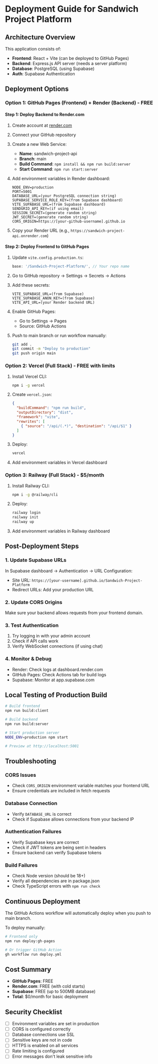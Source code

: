 # Deployment Guide for Sandwich Project Platform

## Architecture Overview

This application consists of:
- **Frontend**: React + Vite (can be deployed to GitHub Pages)
- **Backend**: Express.js API server (needs a server platform)
- **Database**: PostgreSQL (using Supabase)
- **Auth**: Supabase Authentication

## Deployment Options

### Option 1: GitHub Pages (Frontend) + Render (Backend) - FREE

#### Step 1: Deploy Backend to Render.com

1. Create account at [render.com](https://render.com)

2. Connect your GitHub repository

3. Create a new Web Service:
   - **Name**: sandwich-project-api
   - **Branch**: main
   - **Build Command**: `npm install && npm run build:server`
   - **Start Command**: `npm run start:server`

4. Add environment variables in Render dashboard:
   ```
   NODE_ENV=production
   PORT=5001
   DATABASE_URL=(your PostgreSQL connection string)
   SUPABASE_SERVICE_ROLE_KEY=(from Supabase dashboard)
   VITE_SUPABASE_URL=(from Supabase dashboard)
   SENDGRID_API_KEY=(if using email)
   SESSION_SECRET=(generate random string)
   JWT_SECRET=(generate random string)
   CORS_ORIGIN=https://[your-github-username].github.io
   ```

5. Copy your Render URL (e.g., `https://sandwich-project-api.onrender.com`)

#### Step 2: Deploy Frontend to GitHub Pages

1. Update `vite.config.production.ts`:
   ```typescript
   base: '/Sandwich-Project-Platform/', // Your repo name
   ```

2. Go to GitHub repository → Settings → Secrets → Actions

3. Add these secrets:
   ```
   VITE_SUPABASE_URL=(from Supabase)
   VITE_SUPABASE_ANON_KEY=(from Supabase)
   VITE_API_URL=(your Render backend URL)
   ```

4. Enable GitHub Pages:
   - Go to Settings → Pages
   - Source: GitHub Actions

5. Push to main branch or run workflow manually:
   ```bash
   git add .
   git commit -m "Deploy to production"
   git push origin main
   ```

### Option 2: Vercel (Full Stack) - FREE with limits

1. Install Vercel CLI:
   ```bash
   npm i -g vercel
   ```

2. Create `vercel.json`:
   ```json
   {
     "buildCommand": "npm run build",
     "outputDirectory": "dist",
     "framework": "vite",
     "rewrites": [
       { "source": "/api/(.*)", "destination": "/api/$1" }
     ]
   }
   ```

3. Deploy:
   ```bash
   vercel
   ```

4. Add environment variables in Vercel dashboard

### Option 3: Railway (Full Stack) - $5/month

1. Install Railway CLI:
   ```bash
   npm i -g @railway/cli
   ```

2. Deploy:
   ```bash
   railway login
   railway init
   railway up
   ```

3. Add environment variables in Railway dashboard

## Post-Deployment Steps

### 1. Update Supabase URLs

In Supabase dashboard → Authentication → URL Configuration:
- Site URL: `https://[your-username].github.io/Sandwich-Project-Platform`
- Redirect URLs: Add your production URL

### 2. Update CORS Origins

Make sure your backend allows requests from your frontend domain.

### 3. Test Authentication

1. Try logging in with your admin account
2. Check if API calls work
3. Verify WebSocket connections (if using chat)

### 4. Monitor & Debug

- Render: Check logs at dashboard.render.com
- GitHub Pages: Check Actions tab for build logs
- Supabase: Monitor at app.supabase.com

## Local Testing of Production Build

```bash
# Build frontend
npm run build:client

# Build backend
npm run build:server

# Start production server
NODE_ENV=production npm start

# Preview at http://localhost:5001
```

## Troubleshooting

### CORS Issues
- Check `CORS_ORIGIN` environment variable matches your frontend URL
- Ensure credentials are included in fetch requests

### Database Connection
- Verify `DATABASE_URL` is correct
- Check if Supabase allows connections from your backend IP

### Authentication Failures
- Verify Supabase keys are correct
- Check if JWT tokens are being sent in headers
- Ensure backend can verify Supabase tokens

### Build Failures
- Check Node version (should be 18+)
- Verify all dependencies are in package.json
- Check TypeScript errors with `npm run check`

## Continuous Deployment

The GitHub Actions workflow will automatically deploy when you push to main branch.

To deploy manually:
```bash
# Frontend only
npm run deploy:gh-pages

# Or trigger GitHub Action
gh workflow run deploy.yml
```

## Cost Summary

- **GitHub Pages**: FREE
- **Render.com**: FREE (with cold starts)
- **Supabase**: FREE (up to 500MB database)
- **Total**: $0/month for basic deployment

## Security Checklist

- [ ] Environment variables are set in production
- [ ] CORS is configured correctly
- [ ] Database connections use SSL
- [ ] Sensitive keys are not in code
- [ ] HTTPS is enabled on all services
- [ ] Rate limiting is configured
- [ ] Error messages don't leak sensitive info